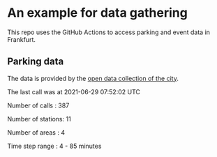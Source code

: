 # An example for data gathering

This repo uses the GitHub Actions to access parking and event data in Frankfurt.

## Parking data
The data is provided by the [open data collection of the city](https://www.offenedaten.frankfurt.de/).

The last call was at 2021-06-29 07:52:02 UTC

Number of calls   : 387

Number of stations:  11

Number of areas   :   4

Time step range   :   4 -  85 minutes

